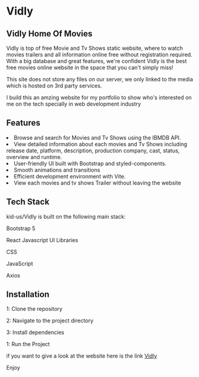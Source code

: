 # Vidly

<h2> Vidly Home Of Movies </h2>

<p> Vidly is top of free Movie and Tv Shows static website, where to watch movies trailers and all information online free without registration required. With a big database and great features, we're confident Vidly is the best free movies online website in the space that you can't simply miss!

This site does not store any files on our server, we only linked to the media which is hosted on 3rd party services. </p>

<p>I build this an amzing website for my portfolio to show who's interested on me on the tech specially in web development industry </p>

<h2> Features</h2>
 <li>Browse and search for Movies and Tv Shows using the IBMDB API.</li> 
 <li>View detailed information about each movies and Tv Shows including release date, platform, description, production company, cast, status, overview and runtime.</li>
 <li>User-friendly UI built with Bootstrap and styled-components.</li>
 <li>Smooth animations and transitions</li>
 <li>Efficient development environment with Vite.</li>
 <li>View each movies and tv shows Trailer without leaving the website</li>

<h2>Tech Stack</h2>
<p>kid-us/Vidly is built on the following main stack:</p>
<p>Bootstrap 5</p>
<p>React Javascript UI Libraries</p> 
<p>CSS</p> 
<p>JavaScript</p>
<p>Axios</p> 

<h2> Installation </h2>
<p>1: Clone the repository</p>
<p>2: Navigate to the project directory</p>
<p>3: Install dependencies</p>
<p>1: Run the Project</p>
<p> if you want to give a look at the website here is the link <a href="https://vidly-zeta.vercel.app"> Vidly </a> </p>
<p> Enjoy </p>
